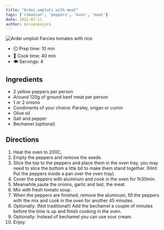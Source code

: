 ```yaml
---
title: "Ardei umpluti with meat"
tags: ['romanian', 'peppers', 'oven', 'meat']
date: 2022-07-11
author: miraunpajaro
---
```


![Ardei umpluti](/pix/ardei_umpluti.webp)
Farcies tomates with rice.

- ⏲️ Prep time: 10 min
- 🍳 Cook time: 40 min
- 🍽️ Servings: 4

## Ingredients

- 2 yellow peppers per person
- Around 120g of ground beef meat per person
- 1 or 2 onions
- Condiments of your choice: Parsley, origan or cumin
- Olive oil
- Salt and pepper
- Bechamel (optional)

## Directions

1. Heat the oven to 200C.
2. Empty the peppers and remove the seeds.
3. Slice the top to the peppers and place them in the oven tray, you may need to slice the bottom a litte bit to make them stand together. (Hint: Put the peppers inside a pan over the oven tray).
4. Cover the peppers with aluminum and cook in the oven for 1h30min.
5. Meanwhile¸saute the onions, garlic and last, the meat.
6. Mix with fresh tomato soup.
7. When the peppers are finished, remove the aluminum, fill the peppers with the mix and cook in the oven for another 45 minutes.
8. Optionally: (Not traditional!) Add the bechamel a couple of minutes before the time is up and finish cooking in the oven.
9. Optionally: Instead of bechamel you can use sour cream.
10. Enjoy.
